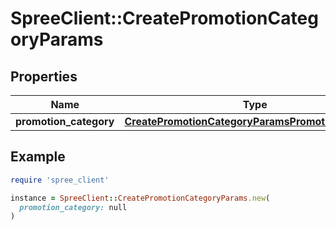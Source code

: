 # SpreeClient::CreatePromotionCategoryParams

## Properties

| Name | Type | Description | Notes |
| ---- | ---- | ----------- | ----- |
| **promotion_category** | [**CreatePromotionCategoryParamsPromotionCategory**](CreatePromotionCategoryParamsPromotionCategory.md) |  |  |

## Example

```ruby
require 'spree_client'

instance = SpreeClient::CreatePromotionCategoryParams.new(
  promotion_category: null
)
```

